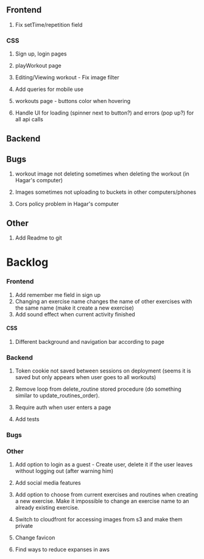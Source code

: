 ## Frontend

1. Fix setTime/repetition field

### CSS

1. Sign up, login pages

2. playWorkout page

3. Editing/Viewing workout - Fix image filter

4. Add queries for mobile use

5. workouts page - buttons color when hovering

6. Handle UI for loading (spinner next to button?) and errors (pop up?) for all api calls

## Backend

## Bugs

1. workout image not deleting sometimes when deleting the workout (in Hagar's computer)

2. Images sometimes not uploading to buckets in other computers/phones

3. Cors policy problem in Hagar's computer

## Other

1. Add Readme to git

# Backlog

### Frontend

1. Add remember me field in sign up
2. Changing an exercise name changes the name of other exercises with the same name (make it create a new exercise)
3. Add sound effect when current activity finished

#### CSS

1. Different background and navigation bar according to page

### Backend

1. Token cookie not saved between sessions on deployment (seems it is saved but only appears when user goes to all workouts)

2. Remove loop from delete_routine stored procedure (do something similar to update_routines_order).

3. Require auth when user enters a page

4. Add tests

### Bugs

### Other

1. Add option to login as a guest - Create user, delete it if the user leaves without logging out (after warning him)

2. Add social media features

3. Add option to choose from current exercises and routines when creating a new exercise.
   Make it impossible to change an exercise name to an already existing exercise.

4. Switch to cloudfront for accessing images from s3 and make them private

5. Change favicon

6. Find ways to reduce expanses in aws
